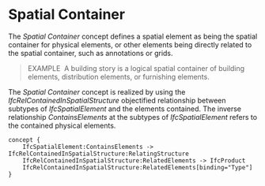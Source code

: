 Spatial Container
=================

The _Spatial Container_ concept defines a spatial element as being the spatial container for physical elements, or other elements being directly related to the spatial container, such as annotations or grids.

> EXAMPLE&nbsp; A building story is a logical spatial container of building elements, distribution elements, or furnishing elements.

The _Spatial Container_ concept is realized by using the _IfcRelContainedInSpatialStructure_ objectified relationship between subtypes of _IfcSpatialElement_ and the elements contained. The inverse relationship _ContainsElements_ at the subtypes of _IfcSpatialElement_ refers to the contained physical elements.

```
concept {
    IfcSpatialElement:ContainsElements -> IfcRelContainedInSpatialStructure:RelatingStructure
    IfcRelContainedInSpatialStructure:RelatedElements -> IfcProduct
    IfcRelContainedInSpatialStructure:RelatedElements[binding="Type"]
}
```
